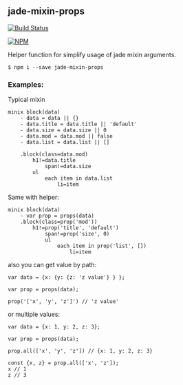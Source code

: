 ## jade-mixin-props 
[![Build Status](https://travis-ci.org/Rabinzon/jade-mixin-props.svg?branch=master)](https://travis-ci.org/Rabinzon/jade-mixin-props)

[![NPM](https://nodei.co/npm/jade-mixin-props.png)](https://nodei.co/npm/jade-mixin-props/)

Helper function for simplify usage of jade mixin arguments.

```
$ npm i --save jade-mixin-props
```

### Examples:

Typical mixin
```
minix block(data)
	- data = data || {}
	- data.title = data.title || 'default'
	- data.size = data.size || 0
	- data.mod = data.mod || false
	- data.list = data.list || []

	.block(class=data.mod)
		h1!=data.title
			span!=data.size
		ul
			each item in data.list
				li=item
```

Same with helper:

```
minix block(data)
	- var prop = props(data)
	.block(class=prop('mod'))
		h1!=prop('title', 'default')
			span!=prop('size', 0)
			ul
				each item in prop('list', [])
					li=item
```

also you can get value by path:
```
var data = {x: {y: {z: 'z value'} } };

var prop = props(data);

prop('['x', 'y', 'z']') // 'z value'
```

or multiple values: 
```
var data = {x: 1, y: 2, z: 3};

var prop = props(data);

prop.all(['x', 'y', 'z']) // {x: 1, y: 2, z: 3}

const {x, z} = prop.all(['x', 'z']);
x // 1
z // 3
```

